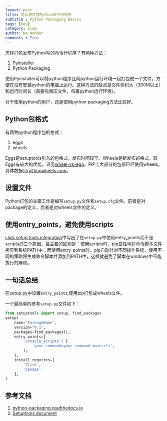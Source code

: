 ```yaml
---
layout: post
title: 怎么样打包Python命令行程序
subtitle : Python Packaging Basics
tags: [Dev]
category: blog
author: No Wonder
comments : True
---
```


怎样打包发布Python写的命令行程序？有两种方法：

1. Pyinstaller
2. Python Packaging

使用Pyinstaller可以将python程序连同python运行环境一起打包成一个文件，方便在没有安装python的电脑上运行。这种方法的缺点是文件体积大（300M以上）和运行时间长（需要先解压文件，布置python运行环境）。

对于使用python的用户，还是使用python packaging方法比较好。

## Python包格式

有两种python程序包的格式：

1. eggs
2. wheels

Eggs是setuptools引入的包格式，发布时间较早。Wheels是新发布的格式，较Eggs有较大的优势，详见[wheel-vs-egg](https://packaging.python.org/discussions/wheel-vs-egg/)。PIP上大部分的包都已经使用wheels，具体数据见[pythonwheels.com](http://pythonwheels.com/)。

## 设置文件

Python打包的主要工作是编写`setup.py`文件和`setup.cfg`文件。前者是对package的定义，后者是对wheels文件的定义。

## 使用entry_points，避免使用scripts

[click setup tools integration](https://click.palletsprojects.com/en/7.x/setuptools/)中写出了在`setup.py`中使用entry_points而不是scripts的三个原因。最主要的区别是：使用scripts时，pip显性地将命令脚本文件拷贝到系统PATH中；而使用entry_points时，pip自动针对不同操作系统，使用不同的策略将生成命令脚本并添加到PATH中，这样就避免了脚本在windows中不能执行的麻烦。

## 一句话总结

在setup.py中设置`entry_points`,使用pip打包成wheels文件。

一个最简单的参考`setup.py`文件如下：

```python
from setuptools import setup, find_packages
setup(
    name="PackageName",
    version="0.1",
    packages=find_packages(),
    entry_points={
        'console_scripts': [
            'your-command=your_command.main:cli',
        ],
    },
    install_requires=[
        'Click',
        'pandas'
    ],
)
```

## 参考文档

1. [python-packaging.readthedocs.io](https://python-packaging.readthedocs.io/en/latest/index.html)
2. [Setuptools document](https://setuptools.readthedocs.io/en/latest/setuptools.html)
